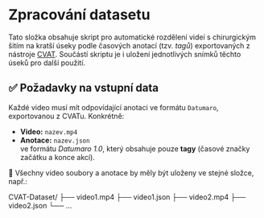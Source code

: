 # Zpracování datasetu

Tato složka obsahuje skript pro automatické rozdělení videí s chirurgickým šitím na kratší úseky podle časových anotací (tzv. _tagů_) exportovaných z nástroje [CVAT](https://cvat.org/). Součástí skriptu je i uložení jednotlivých snímků těchto úseků pro další použití.

## ✅ Požadavky na vstupní data

Každé video musí mít odpovídající anotaci ve formátu `Datumaro`, exportovanou z CVATu. Konkrétně:

- **Video:** `nazev.mp4`
- **Anotace:** `nazev.json`  
  ve formátu _Datumaro 1.0_, který obsahuje pouze **tagy** (časové značky začátku a konce akcí).

📁 Všechny video soubory a anotace by měly být uloženy ve stejné složce, např.:

CVAT-Dataset/
├── video1.mp4
├── video1.json
├── video2.mp4
├── video2.json
└── ...

